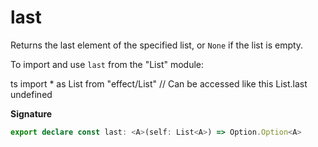 # last

Returns the last element of the specified list, or `None` if the list is
empty.

To import and use `last` from the "List" module:

ts
import \* as List from "effect/List"
// Can be accessed like this
List.last
undefined

**Signature**

```ts
export declare const last: <A>(self: List<A>) => Option.Option<A>
```
